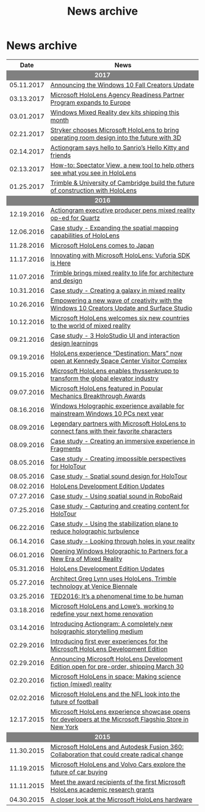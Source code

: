 ﻿---
title: News archive
description: 
author: 
ms.author: mazeller
ms.date: 2/28/2018
ms.topic: article
keywords: 
---



# News archive

<table>
<tr>
<th> Date</th><th> News</th>
</tr><tr>
<td colspan="2" style="background-color:gray;color:white;text-align:center"> <b>2017</b></td>
</tr><tr>
<td> 05.11.2017</td><td> <a href="https://blogs.windows.com/windowsexperience/2017/05/11/build-2017-sparking-the-next-wave-of-creativity-with-the-windows-10-fall-creators-update/">Announcing the Windows 10 Fall Creators Update</a></td>
</tr><tr>
<td> 03.13.2017</td><td> <a href="https://blogs.windows.com/devices/2017/03/13/microsoft-hololens-agency-readiness-partner-program-expands-europe/#ljdwuZZFJcLWtz2Z.97">Microsoft HoloLens Agency Readiness Partner Program expands to Europe</a></td>
</tr><tr>
<td> 03.01.2017</td><td> <a href="https://blogs.windows.com/windowsexperience/2017/03/01/windows-mixed-reality-dev-kits-shipping-month/#FhwbgpM2IwTjkIe3.97">Windows Mixed Reality dev kits shipping this month</a></td>
</tr><tr>
<td> 02.21.2017</td><td> <a href="https://blogs.windows.com/devices/2017/02/21/stryker-chooses-microsoft-hololens-bring-operating-room-design-future-3d/#KBa46S49lzZKxxqL.97">Stryker chooses Microsoft HoloLens to bring operating room design into the future with 3D</a></td>
</tr><tr>
<td> 02.14.2017</td><td> <a href="https://blogs.windows.com/devices/2017/02/14/actiongram-says-hello-sanrios-hello-kitty-friends/#mxOth2OyHUQBCSEX.97">Actiongram says hello to Sanrio’s Hello Kitty and friends</a></td>
</tr><tr>
<td> 02.13.2017</td><td> <a href="https://blogs.windows.com/devices/2017/02/13/spectator-view-new-tool-help-others-see-see-hololens/">How-to: Spectator View, a new tool to help others see what you see in HoloLens</a></td>
</tr><tr>
<td> 01.25.2017</td><td> <a href="https://blogs.windows.com/devices/2017/01/25/trimble-university-cambridge-build-future-construction-hololens/">Trimble &amp; University of Cambridge build the future of construction with HoloLens</a></td>
</tr><tr>
<td colspan="2" style="background-color:gray;color:white;text-align:center"> <b>2016</b></td>
</tr><tr>
<td> 12.19.2016</td><td> <a href="https://blogs.windows.com/devices/2016/12/19/actiongram-executive-producer-pens-mixed-reality-op-ed-quartz/">Actiongram executive producer pens mixed reality op-ed for Quartz</a></td>
</tr><tr>
<td> 12.06.2016</td><td> <a href="case-study-expanding-the-spatial-mapping-capabilities-of-hololens.md">Case study - Expanding the spatial mapping capabilities of HoloLens</a></td>
</tr><tr>
<td> 11.28.2016</td><td> <a href="https://blogs.windows.com/devices/2016/11/28/microsoft-hololens-comes-japan/">Microsoft HoloLens comes to Japan</a></td>
</tr><tr>
<td> 11.17.2016</td><td> <a href="https://blogs.windows.com/devices/2016/11/17/innovating-with-microsoft-hololens-vuforia-sdk-is-here/">Innovating with Microsoft HoloLens: Vuforia SDK is Here</a></td>
</tr><tr>
<td>11.07.2016</td><td><a href="https://blogs.windows.com/devices/2016/11/07/trimble-brings-mixed-reality-to-life-for-architecture-and-design/">Trimble brings mixed reality to life for architecture and design</a></td>
</tr><tr>
<td> 10.31.2016</td><td> <a href="case-study-creating-a-galaxy-in-mixed-reality.md">Case study - Creating a galaxy in mixed reality</a></td>
</tr><tr>
<td>10.26.2016</td><td><a href="https://blogs.windows.com/windowsexperience/2016/10/26/empowering-a-new-wave-of-creativity-with-the-windows-10-creators-update-and-surface-studio/">Empowering a new wave of creativity with the Windows 10 Creators Update and Surface Studio</a></td>
</tr><tr>
<td>10.12.2016</td><td><a href="https://blogs.windows.com/devices/2016/10/12/microsoft-hololens-welcomes-six-new-countries-to-the-world-of-mixed-reality/">Microsoft HoloLens welcomes six new countries to the world of mixed reality</a></td>
</tr><tr>
<td> 09.21.2016</td><td> <a href="case-study-3-holostudio-ui-and-interaction-design-learnings.md">Case study - 3 HoloStudio UI and interaction design learnings</a></td>
</tr><tr>
<td>09.19.2016</td><td><a href="https://blogs.windows.com/devices/2016/09/19/hololens-experience-destination-mars-now-open-at-kennedy-space-center-visitor-complex/">HoloLens experience “Destination: Mars” now open at Kennedy Space Center Visitor Complex</a></td>
</tr><tr>
<td>09.15.2016</td><td><a href="https://blogs.windows.com/devices/2016/09/15/microsoft-hololens-enables-thyssenkrupp-to-transform-the-global-elevator-industry/">Microsoft HoloLens enables thyssenkrupp to transform the global elevator industry</a></td>
</tr><tr>
<td>09.07.2016</td><td><a href="https://blogs.windows.com/devices/2016/09/07/microsoft-hololens-featured-in-popular-mechanics-breakthrough-awards/">Microsoft HoloLens featured in Popular Mechanics Breakthrough Awards</a></td>
</tr><tr>
<td>08.16.2016</td><td><a href="https://blogs.windows.com/windowsexperience/2016/08/16/windows-holographic-experience-available-for-mainstream-windows-10-pcs-next-year/">Windows Holographic experience available for mainstream Windows 10 PCs next year</a></td>
</tr><tr>
<td>08.09.2016</td><td><a href="https://blogs.windows.com/devices/2016/08/09/hololens/">Legendary partners with Microsoft HoloLens to connect fans with their favorite characters</a></td>
</tr><tr>
<td> 08.09.2016</td><td> <a href="case-study-creating-an-immersive-experience-in-fragments.md">Case study - Creating an immersive experience in Fragments</a></td>
</tr><tr>
<td> 08.05.2016</td><td> <a href="case-study-creating-impossible-perspectives-for-holotour.md">Case study - Creating impossible perspectives for HoloTour</a></td>
</tr><tr>
<td> 08.05.2016</td><td> <a href="case-study-spatial-sound-design-for-holotour.md">Case study - Spatial sound design for HoloTour</a></td>
</tr><tr>
<td>08.02.2016</td><td><a href="https://blogs.windows.com/devices/2016/08/02/hololens-development-edition-updates-2/">HoloLens Development Edition Updates</a></td>
</tr><tr>
<td> 07.27.2016</td><td> <a href="case-study-using-spatial-sound-in-roboraid.md">Case study - Using spatial sound in RoboRaid</a></td>
</tr><tr>
<td> 07.25.2016</td><td> <a href="case-study-capturing-and-creating-content-for-holotour.md">Case study - Capturing and creating content for HoloTour</a></td>
</tr><tr>
<td> 06.22.2016</td><td> <a href="case-study-using-the-stabilization-plane-to-reduce-holographic-turbulence.md">Case study - Using the stabilization plane to reduce holographic turbulence</a></td>
</tr><tr>
<td> 06.14.2016</td><td> <a href="case-study-looking-through-holes-in-your-reality.md">Case study - Looking through holes in your reality</a></td>
</tr><tr>
<td>06.01.2016</td><td><a href="https://blogs.windows.com/windowsexperience/2016/06/01/opening-windows-holographic-to-partners-for-a-new-era-of-mixed-reality/">Opening Windows Holographic to Partners for a New Era of Mixed Reality</a></td>
</tr><tr>
<td>05.31.2016</td><td><a href="https://blogs.windows.com/devices/2016/05/31/hololens-development-edition-updates/">HoloLens Development Edition Updates</a></td>
</tr><tr>
<td>05.27.2016</td><td><a href="https://blogs.windows.com/devices/2016/05/27/architect-uses-hololens-trimble-technology-at-venice-biennale/">Architect Greg Lynn uses HoloLens, Trimble technology at Venice Biennale</a></td>
</tr><tr>
<td>03.25.2016</td><td><a href="https://blogs.windows.com/devices/2016/03/25/ted2016-its-a-phenomenal-time-to-be-human/">TED2016: It’s a phenomenal time to be human</a></td>
</tr><tr>
<td>03.18.2016</td><td><a href="https://blogs.windows.com/devices/2016/03/18/microsoft-hololens-and-lowes-working-to-redefine-your-next-home-renovation/">Microsoft HoloLens and Lowe’s, working to redefine your next home renovation</a></td>
</tr><tr>
<td>03.14.2016</td><td><a href="https://blogs.windows.com/devices/2016/03/14/introducing-actiongram-a-completely-new-holographic-storytelling-medium/">Introducing Actiongram: A completely new holographic storytelling medium</a></td>
</tr><tr>
<td>02.29.2016</td><td><a href="https://blogs.windows.com/devices/2016/02/29/introducing-first-ever-experiences-for-the-microsoft-hololens-development-edition/">Introducing first ever experiences for the Microsoft HoloLens Development Edition</a></td>
</tr><tr>
<td>02.29.2016</td><td><a href="https://blogs.windows.com/devices/2016/02/29/announcing-microsoft-hololens-development-edition-open-for-pre-order-shipping-march-30/">Announcing Microsoft HoloLens Development Edition open for pre-order, shipping March 30</a></td>
</tr><tr>
<td>02.20.2016</td><td><a href="https://blogs.windows.com/devices/2016/02/20/microsoft-hololens-in-space-making-science-fiction-mixed-reality/">Microsoft HoloLens in space: Making science fiction (mixed) reality</a></td>
</tr><tr>
<td>02.02.2016</td><td><a href="https://blogs.windows.com/devices/2016/02/02/microsoft-hololens-and-the-nfl-look-into-the-future-of-football/">Microsoft HoloLens and the NFL look into the future of football</a></td>
</tr><tr>
<td>12.17.2015</td><td><a href="https://blogs.windows.com/devices/2015/12/17/microsoft-hololens-experience-showcase-opens-for-developers-at-the-microsoft-flagship-store-in-new-york/">Microsoft HoloLens experience showcase opens for developers at the Microsoft Flagship Store in New York</a></td>
</tr><tr>
<td colspan="2" style="background-color:gray;color:white;text-align:center"> <b>2015</b></td>
</tr><tr>
<td>11.30.2015</td><td><a href="https://blogs.windows.com/devices/2015/11/30/microsoft-hololens-and-autodesk-fusion-360-collaboration-that-could-radically-change-the-product-design-industry/">Microsoft HoloLens and Autodesk Fusion 360: Collaboration that could create radical change</a></td>
</tr><tr>
<td>11.19.2015</td><td><a href="https://blogs.windows.com/devices/2015/11/19/microsoft-hololens-and-volvo-cars-explore-the-future-of-car-buying/">Microsoft HoloLens and Volvo Cars explore the future of car buying</a></td>
</tr><tr>
<td>11.11.2015</td><td><a href="https://blogs.windows.com/devices/2015/11/11/meet-the-award-recipients-of-the-first-microsoft-hololens-academic-research-grants/">Meet the award recipients of the first Microsoft HoloLens academic research grants</a></td>
</tr><tr>
<td>04.30.2015</td><td><a href="https://blogs.windows.com/devices/2015/04/30/build-2015-a-closer-look-at-the-microsoft-hololens-hardware/#XQ8Gjdpy2uDj3tXP.97">A closer look at the Microsoft HoloLens hardware</a></td>
</tr>
</table>

